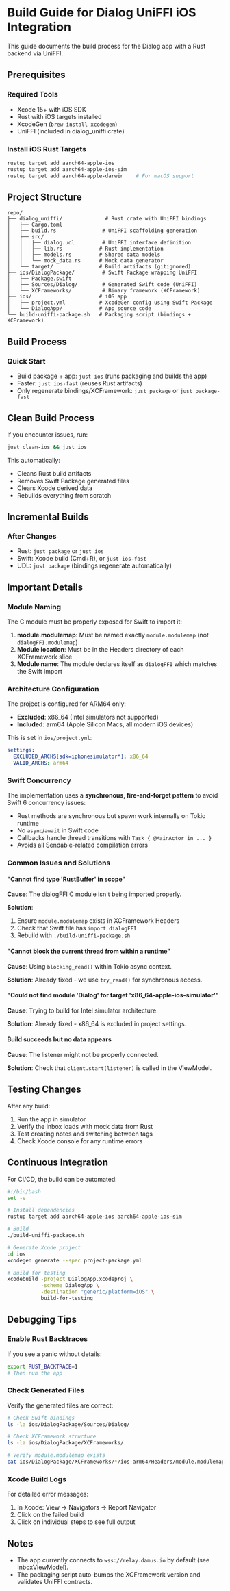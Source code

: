 # Build Guide for Dialog UniFFI iOS Integration

This guide documents the build process for the Dialog app with a Rust backend via UniFFI.

## Prerequisites

### Required Tools
- Xcode 15+ with iOS SDK
- Rust with iOS targets installed
- XcodeGen (`brew install xcodegen`)
- UniFFI (included in dialog_uniffi crate)

### Install iOS Rust Targets
```bash
rustup target add aarch64-apple-ios
rustup target add aarch64-apple-ios-sim  
rustup target add aarch64-apple-darwin    # For macOS support
```

## Project Structure

```
repo/
├── dialog_uniffi/              # Rust crate with UniFFI bindings
│   ├── Cargo.toml
│   ├── build.rs               # UniFFI scaffolding generation
│   ├── src/
│   │   ├── dialog.udl         # UniFFI interface definition
│   │   ├── lib.rs            # Rust implementation
│   │   ├── models.rs         # Shared data models
│   │   └── mock_data.rs      # Mock data generator
│   └── target/               # Build artifacts (gitignored)
├── ios/DialogPackage/         # Swift Package wrapping UniFFI
│   ├── Package.swift
│   ├── Sources/Dialog/        # Generated Swift code (UniFFI)
│   └── XCFrameworks/          # Binary framework (XCFramework)
├── ios/                      # iOS app
│   ├── project.yml           # XcodeGen config using Swift Package
│   └── DialogApp/            # App source code
└── build-uniffi-package.sh   # Packaging script (bindings + XCFramework)

```

## Build Process

### Quick Start

- Build package + app: `just ios` (runs packaging and builds the app)
- Faster: `just ios-fast` (reuses Rust artifacts)
- Only regenerate bindings/XCFramework: `just package` or `just package-fast`

## Clean Build Process

If you encounter issues, run:

```bash
just clean-ios && just ios
```

This automatically:
- Cleans Rust build artifacts
- Removes Swift Package generated files
- Clears Xcode derived data
- Rebuilds everything from scratch

## Incremental Builds

### After Changes

- Rust: `just package` or `just ios`
- Swift: Xcode build (Cmd+R), or `just ios-fast`
- UDL: `just package` (bindings regenerate automatically)

## Important Details

### Module Naming

The C module must be properly exposed for Swift to import it:

1. **module.modulemap**: Must be named exactly `module.modulemap` (not `dialogFFI.modulemap`)
2. **Module location**: Must be in the Headers directory of each XCFramework slice
3. **Module name**: The module declares itself as `dialogFFI` which matches the Swift import

### Architecture Configuration

The project is configured for ARM64 only:
- **Excluded**: x86_64 (Intel simulators not supported)
- **Included**: arm64 (Apple Silicon Macs, all modern iOS devices)

This is set in `ios/project.yml`:
```yaml
settings:
  EXCLUDED_ARCHS[sdk=iphonesimulator*]: x86_64
  VALID_ARCHS: arm64
```

### Swift Concurrency

The implementation uses a **synchronous, fire-and-forget pattern** to avoid Swift 6 concurrency issues:

- Rust methods are synchronous but spawn work internally on Tokio runtime
- No `async`/`await` in Swift code
- Callbacks handle thread transitions with `Task { @MainActor in ... }`
- Avoids all Sendable-related compilation errors

### Common Issues and Solutions

#### "Cannot find type 'RustBuffer' in scope"

**Cause**: The dialogFFI C module isn't being imported properly.

**Solution**: 
1. Ensure `module.modulemap` exists in XCFramework Headers
2. Check that Swift file has `import dialogFFI`
3. Rebuild with `./build-uniffi-package.sh`

#### "Cannot block the current thread from within a runtime"

**Cause**: Using `blocking_read()` within Tokio async context.

**Solution**: Already fixed - we use `try_read()` for synchronous access.

#### "Could not find module 'Dialog' for target 'x86_64-apple-ios-simulator'"

**Cause**: Trying to build for Intel simulator architecture.

**Solution**: Already fixed - x86_64 is excluded in project settings.

#### Build succeeds but no data appears

**Cause**: The listener might not be properly connected.

**Solution**: Check that `client.start(listener)` is called in the ViewModel.

## Testing Changes

After any build:

1. Run the app in simulator
2. Verify the inbox loads with mock data from Rust
3. Test creating notes and switching between tags
4. Check Xcode console for any runtime errors

## Continuous Integration

For CI/CD, the build can be automated:

```bash
#!/bin/bash
set -e

# Install dependencies
rustup target add aarch64-apple-ios aarch64-apple-ios-sim

# Build
./build-uniffi-package.sh

# Generate Xcode project
cd ios
xcodegen generate --spec project-package.yml

# Build for testing
xcodebuild -project DialogApp.xcodeproj \
           -scheme DialogApp \
           -destination "generic/platform=iOS" \
           build-for-testing
```

## Debugging Tips

### Enable Rust Backtraces

If you see a panic without details:
```bash
export RUST_BACKTRACE=1
# Then run the app
```

### Check Generated Files

Verify the generated files are correct:
```bash
# Check Swift bindings
ls -la ios/DialogPackage/Sources/Dialog/

# Check XCFramework structure  
ls -la ios/DialogPackage/XCFrameworks/

# Verify module.modulemap exists
cat ios/DialogPackage/XCFrameworks/*/ios-arm64/Headers/module.modulemap
```

### Xcode Build Logs

For detailed error messages:
1. In Xcode: View → Navigators → Report Navigator
2. Click on the failed build
3. Click on individual steps to see full output

## Notes
- The app currently connects to `wss://relay.damus.io` by default (see InboxViewModel).
- The packaging script auto-bumps the XCFramework version and validates UniFFI contracts.

